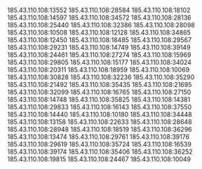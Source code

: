185.43.110.108:13552
185.43.110.108:28584
185.43.110.108:18102
185.43.110.108:14597
185.43.110.108:34572
185.43.110.108:28136
185.43.110.108:25440
185.43.110.108:32386
185.43.110.108:28098
185.43.110.108:10508
185.43.110.108:12128
185.43.110.108:34865
185.43.110.108:12450
185.43.110.108:18485
185.43.110.108:29567
185.43.110.108:29231
185.43.110.108:14749
185.43.110.108:39149
185.43.110.108:24461
185.43.110.108:27274
185.43.110.108:15969
185.43.110.108:29805
185.43.110.108:15177
185.43.110.108:34024
185.43.110.108:20311
185.43.110.108:18959
185.43.110.108:10069
185.43.110.108:30828
185.43.110.108:32236
185.43.110.108:35290
185.43.110.108:21492
185.43.110.108:35435
185.43.110.108:21695
185.43.110.108:32099
185.43.110.108:16765
185.43.110.108:27150
185.43.110.108:14748
185.43.110.108:35825
185.43.110.108:14381
185.43.110.108:29833
185.43.110.108:16143
185.43.110.108:37550
185.43.110.108:14440
185.43.110.108:10180
185.43.110.108:34448
185.43.110.108:13158
185.43.110.108:22633
185.43.110.108:28648
185.43.110.108:28948
185.43.110.108:18519
185.43.110.108:36296
185.43.110.108:13474
185.43.110.108:29761
185.43.110.108:39176
185.43.110.108:29619
185.43.110.108:35724
185.43.110.108:16539
185.43.110.108:39174
185.43.110.108:35406
185.43.110.108:36252
185.43.110.108:19815
185.43.110.108:24467
185.43.110.108:10049
